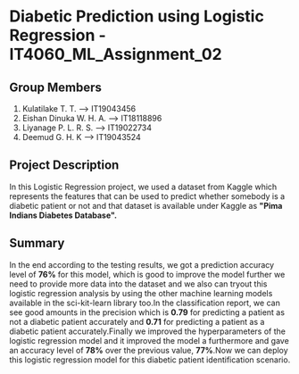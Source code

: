 # Diabetic Prediction using Logistic Regression - IT4060_ML_Assignment_02

## Group Members
1. Kulatilake T. T. --> IT19043456
2. Eishan Dinuka W. H. A. --> IT18118896
3. Liyanage P. L. R. S. --> IT19022734
4. Deemud G. H. K --> IT19043524

## Project Description
In this Logistic Regression project, we used a dataset from Kaggle which represents the features that can be used to predict whether somebody is a diabetic patient or not and that dataset is available under Kaggle as **"Pima Indians Diabetes Database".**

## Summary
In the end according to the testing results, we got a prediction accuracy level of **76%** for this model, which is good to improve the model further we need to provide more data into the dataset and we also can tryout this logistic regression analysis by using the other machine learning models available in the sci-kit-learn library too.In the classification report, we can see good amounts in the precision which is **0.79** for predicting a patient as not a diabetic patient accurately and **0.71** for predicting a patient as a diabetic patient accurately.Finally we improved the hyperparameters of the logistic regression model and it improved the model a furthermore and gave an accuracy level of **78%** over the previous value, **77%**.Now we can deploy this logistic regression model for this diabetic patient identification scenario.
